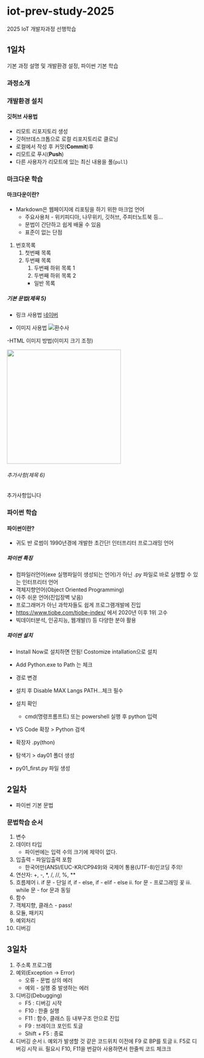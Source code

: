 # iot-prev-study-2025
2025 IoT 개발자과정 선행학습

## 1일차
기본 과정 설명 및 개발환경 설정, 파이썬 기본 학습

### 과정소개

### 개발환경 설치

#### 깃허브 사용법
- 리모트 리포지토리 생성
- 깃허브데스크톱으로 로컬 리포지토리로 클로닝
- 로컬에서 작성 후 커밋(**Commit**)후
- 리모트로 푸시(**Push**)
- 다른 사용자가 리모트에 있는 최신 내용을 풀(`pull`)

### 마크다운 학습

#### 마크다운이란?
- Markdown은 웹페이지에 리포팅을 하기 위한 마크업 언어
    - 주요사용처 - 위키피디아, 나무위키, 깃허브, 주피터노트북 등...
    - 문법이 간단하고 쉽게 배울 수 있음
    - 표준이 없는 단점

1. 번호목록
    1. 첫번째 목록
    2. 두번째 목록
        1. 두번째 하위 목록 1
        2. 두번째 하위 목록 2
        - 일반 목록


##### 기본 문법(제목 5)
- 링크 사용법
[네이버](https://www.naver.com)

- 이미지 사용법
![환수사](https://ssl.pstatic.net/melona/libs/1522/1522020/aa5b48b7e7f7e1e6d44c_20250109174152630.jpg)


-HTML 이미지 방법(이미지 크기 조정)


<img src="https://ssl.pstatic.net/melona/libs/1522/1522020/aa5b48b7e7f7e1e6d44c_20250109174152630.jpg" width="300">


###### 추가사항(제목 6)
추가사항입니다

### 파이썬 학습

#### 파이썬이란?
- 귀도 반 로썸이 1990년경에 개발한 초간단! 인터프리터 프로그래밍 언어

##### 파이썬 특징
- 컴파일러언어(exe 실행파일이 생성되는 언어)가 아닌 .py 파일로 바로 실행할 수 있는 인터프리터 언어
- 객체지향언어(Object Oriented Programming)
- 아주 쉬운 언어(진입장벽 낮음)
- 프로그래머가 아닌 과학자들도 쉽게 프로그램개발에 진입
- https://www.tiobe.com/tiobe-index/ 에서 2020년 이후 1위 고수
- 빅데이터분석, 인공지능, 웹개발(!) 등 다양한 분야 활용

##### 파이썬 설치
- Install Now로 설치하면 안됨! Costomize intallation으로 설치
- Add Python.exe to Path 는 체크
- 경로 변경
- 설치 후 Disable MAX Langs PATH...체크 필수
- 설치 확인
    - cmd(명령프롬프트) 또는 powershell 실행 후 python 입력

- VS Code 확장 > Python 검색
- 확장자 .py(thon)
- 탐색기 > day01 폴더 생성
- py01_first.py 파일 생성

## 2일차
- 파이썬 기본 문법
### 문법학습 순서
1. 변수
2. 데이터 타입
   - 파이썬에는 입력 수의 크기에 제약이 없다.
3. 입출력 - 파일입출력 포함
   - 한국어만(ANSI/EUC-KR/CP949)와 국제어 통용(UTF-8)인코딩 주의!
4. 연산자: +, -, *, /, //, %, **
5. 흐름제어
   i. if 문
       - 단일 if, if - else, if - elif - else
   ii. for 문 - 프로그래밍 꽃
   iii. while 문 - for 문과 동일
6. 함수
7. 객체지향, 클래스 - pass!
8. 모듈, 패키지
9. 예외처리
10. 디버깅

## 3일차
1. 주소록 프로그램
2. 예외(Exception -> Error)
   - 오류 - 문법 상의 에러
   - 예외 - 실행 중 발생하는 에러
3. 디버깅(Debugging)
   - F5 : 디버깅 시작
   - F10 : 한줄 실행
   - F11 : 함수, 클래스 등 내부구조 안으로 진입
   - F9 : 브레이크 포인트 토글
   - Shift + F5 : 종료
4. 디버깅 순서
   i. 예외가 발생할 것 같은 코드위치 이전에 F9 로 BP를 토글
   ii. F5로 디버깅 시작
   iii. 필요시 F10, F11을 번갈아 사용하면서 한줄씩 코드 체크크 
